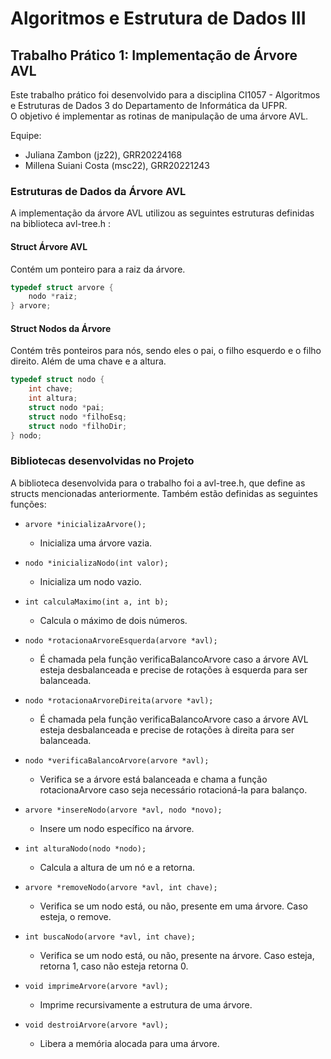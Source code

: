 # Algoritmos e Estrutura de Dados III

## Trabalho Prático 1: Implementação de Árvore AVL
Este trabalho prático foi desenvolvido para a disciplina CI1057 - Algoritmos e Estruturas de Dados 3 do Departamento de Informática da UFPR. <br>
O objetivo é implementar as rotinas de manipulação de uma árvore AVL.

Equipe: 
- Juliana Zambon (jz22), GRR20224168 <br>
- Millena Suiani Costa (msc22), GRR20221243 <br>

### Estruturas de Dados da Árvore AVL
A implementação da árvore AVL utilizou as seguintes estruturas definidas na biblioteca avl-tree.h :<br>

#### Struct Árvore AVL
  
  Contém um ponteiro para a raiz da árvore.
  
```c
typedef struct arvore {
    nodo *raiz;
} arvore;
```

#### Struct Nodos da Árvore
  
  Contém três ponteiros para nós, sendo eles o pai, o filho esquerdo e o filho direito. Além de
uma chave e a altura.
  
```c
typedef struct nodo {
    int chave;
    int altura;
    struct nodo *pai;
    struct nodo *filhoEsq;
    struct nodo *filhoDir;
} nodo;
```

### Bibliotecas desenvolvidas no Projeto
A biblioteca desenvolvida para o trabalho foi a avl-tree.h, que define as structs mencionadas anteriormente.
Também estão definidas as seguintes funções:
<br>
- `arvore *inicializaArvore();`
  - Inicializa uma árvore vazia.
   
- `nodo *inicializaNodo(int valor);`
  - Inicializa um nodo vazio.

- `int calculaMaximo(int a, int b);`
  - Calcula o máximo de dois números.
  
- `nodo *rotacionaArvoreEsquerda(arvore *avl);`
  - É chamada pela função verificaBalancoArvore caso a árvore AVL esteja 
desbalanceada e precise de rotações à esquerda para ser balanceada.

- `nodo *rotacionaArvoreDireita(arvore *avl);`
  - É chamada pela função verificaBalancoArvore caso a árvore AVL esteja
desbalanceada e precise de rotações à direita para ser balanceada.

- `nodo *verificaBalancoArvore(arvore *avl);` 
  - Verifica se a árvore está balanceada e chama a função rotacionaArvore
caso seja necessário rotacioná-la para balanço.

- `arvore *insereNodo(arvore *avl, nodo *novo);`
  - Insere um nodo específico na árvore.
  
- `int alturaNodo(nodo *nodo);`
  - Calcula a altura de um nó e a retorna.

- `arvore *removeNodo(arvore *avl, int chave);`
  - Verifica se um nodo está, ou não, presente em 
uma árvore. Caso esteja, o remove.

- `int buscaNodo(arvore *avl, int chave);`
  - Verifica se um nodo está, ou não, presente na árvore. Caso esteja,
retorna 1, caso não esteja retorna 0.

- `void imprimeArvore(arvore *avl);` 
  - Imprime recursivamente a estrutura de uma árvore.
 
- `void destroiArvore(arvore *avl);`
  - Libera a memória alocada para uma árvore.
